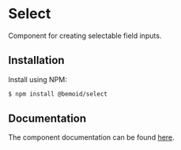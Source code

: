 # Select

Component for creating selectable field inputs.

## Installation

Install using NPM:

```bash
$ npm install @bemoid/select
```

## Documentation

The component documentation can be found [here](//bemoid.org/docs/select).
